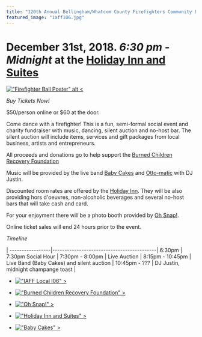 ```yaml
---
title: "120th Annual Bellingham/Whatcom County Firefighters Community Ball"
featured_image: "iaff106.jpg"
---
```


# December 31st, 2018.  *6:30 pm - Midnight* at the [Holiday Inn and Suites][1]

[!["Firefighter Ball Poster" alt <](poster.jpg "Bellingham Firefighers Community Ball")](poster.jpg)

*Buy Tickets Now!*

$50/person online or $60 at the door.

Come dance with a firefighter! This is a fun, semi-formal social event and
charity fundraiser with music, dancing, silent auction and no-host bar. The
silent auction will include items, services and gift packages from local
business, artists and entrepreneurs.

All proceeds and donations go to help support the [Burned Children Recovery Foundation][2]

Music will be provided by the live band [Baby Cakes][3] and [Otto-matic][5] with
DJ Justin.

Discounted room rates are offered by the [Holiday Inn][1]. They will be also
providing hors d'oeuvres, non-alcoholic beverages and several no-host bars that
will take cash and card.

For your enjoyment there will be a photo booth provided by [Oh Snap!][5].

Online ticket sales will end 24 hours prior to the event.

*Timeline*

  | 
-----------------|-------------------------------------------|
6:30pm           | 7:30pm Social Hour                        |
7:30pm - 8:00pm  | Live Auction                              |
8:15pm - 10:45pm | Live Band (Baby Cakes) and silent auction |
10:45pm - ???    | DJ Justin, midnight champange toast       |

* [!["IAFF Local l06" >](iaff106.jpg "IAFF Local 106")](https://iaff106.com)

* [!["Burned Children Recovery Foundation" >](burned.png "Burned Children Recovery Foundation")][2]
 
* [!["Oh Snap!" >](ohsnaplogo.jpg "Oh Snap!")][4]

* [!["Holiday Inn and Suites" >](holidayinn.png "Holiday Inn and Suites")][1]

* [!["Baby Cakes" >](babycakes.png "Baby Cakes")][3]
 

[1]: https://www.ihg.com/holidayinn/hotels/us/en/bellingham/blihi/hoteldetail?qDest=4260%20Mitchell%20Way%20Bellingham%20Washington%20United%20States&qCiD=31&qCoD=1&qCiMy=112018&qCoMy=02019&qAdlt=1&qChld=0&qRms=1&qWch=0&qSmP=1&qIta=99801505&setPMCookies=true&qRtP=6CBARC&qGrpCd=FFB&qSlH=BLIHI&qAkamaiCC=US&srb_u=0&qRad=30&presentationViewType=select&qSrt=sBR&qBrs=re.ic.in.vn.cp.vx.hi.ex.rs.cv.sb.cw.ma.ul.ki.va "Holiday Inn and Suites"
[2]: http://www.burnedchildrenrecovery.org/ "Burned Children Recovery Foundation"
[3]: http://www.babycakesband.com/ "Baby Cakes Band"
[4]: http://www.ohsnapeventphotobooths.com "OhSnap Photo Booths"
[5]: http://www.ottoolson.com/ "Otto-Matic Mobile Music"

